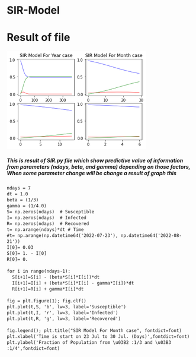 # SIR-Model
# Result of file
![MAPPING](Image/003.png)
##### This is result of SIR.py file which show predictive value of information from parameters (ndays, beta, and gamma) depending on those factors, When some parameter change will be change a result of graph this  

```
ndays = 7
dt = 1.0
beta = (1/3)
gamma = (1/4.0)
S= np.zeros(ndays)  # Susceptible
I= np.zeros(ndays)  # Infected
R= np.zeros(ndays)  # Recovered
t= np.arange(ndays)*dt # Time
#t= np.arange(np.datetime64('2022-07-23'), np.datetime64('2022-08-21'))
I[0]= 0.03
S[0]= 1. - I[0]
R[0]= 0.

for i in range(ndays-1):
  S[i+1]=S[i] - (beta*S[i]*I[i])*dt
  I[i+1]=I[i] + (beta*S[i]*I[i] - gamma*I[i])*dt
  R[i+1]=R[i] + gamma*I[i]*dt

fig = plt.figure(1); fig.clf()
plt.plot(t,S, 'b', lw=3, label='Susceptible')
plt.plot(t,I, 'r', lw=3, label='Infected')
plt.plot(t,R, 'g', lw=3, label='Recovered')

fig.legend(); plt.title("SIR Model For Month case", fontdict=font)  
plt.xlabel('Time is start on 23 Jul to 30 Jul. (Days)',fontdict=font)
plt.ylabel('Fraction of Population from \u03B2 :1/3 and \u03B3 :1/4',fontdict=font)

```
